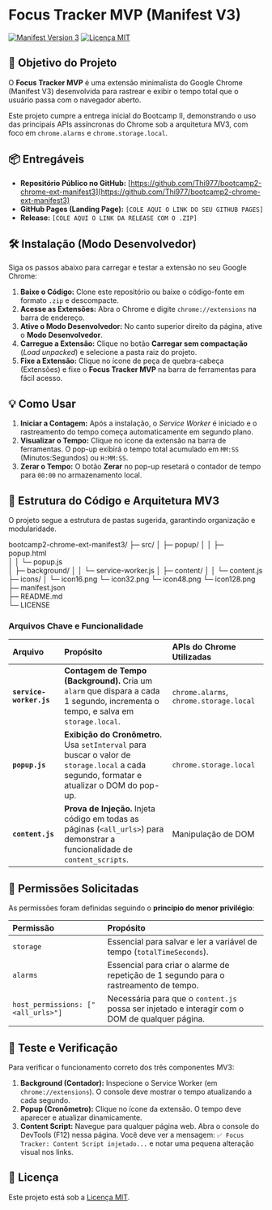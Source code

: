 # Focus Tracker MVP (Manifest V3)

[![Manifest Version 3](https://img.shields.io/badge/Manifest%20Version-3-blue.svg)](https://developer.chrome.com/docs/extensions/mv3/)
[![Licença MIT](https://img.shields.io/badge/License-MIT-green.svg)](LICENSE)

## 🎯 Objetivo do Projeto

O **Focus Tracker MVP** é uma extensão minimalista do Google Chrome (Manifest V3) desenvolvida para rastrear e exibir o tempo total que o usuário passa com o navegador aberto.

Este projeto cumpre a entrega inicial do Bootcamp II, demonstrando o uso das principais APIs assíncronas do Chrome sob a arquitetura MV3, com foco em `chrome.alarms` e `chrome.storage.local`.

## 📦 Entregáveis

- **Repositório Público no GitHub:** [https://github.com/Thi977/bootcamp2-chrome-ext-manifest3](https://github.com/Thi977/bootcamp2-chrome-ext-manifest3)
- **GitHub Pages (Landing Page):** `[COLE AQUI O LINK DO SEU GITHUB PAGES]`
- **Release:** `[COLE AQUI O LINK DA RELEASE COM O .ZIP]`

## 🛠️ Instalação (Modo Desenvolvedor)

Siga os passos abaixo para carregar e testar a extensão no seu Google Chrome:

1.  **Baixe o Código:** Clone este repositório ou baixe o código-fonte em formato `.zip` e descompacte.
2.  **Acesse as Extensões:** Abra o Chrome e digite `chrome://extensions` na barra de endereço.
3.  **Ative o Modo Desenvolvedor:** No canto superior direito da página, ative o **Modo Desenvolvedor**.
4.  **Carregue a Extensão:** Clique no botão **Carregar sem compactação** (_Load unpacked_) e selecione a pasta raiz do projeto.
5.  **Fixe a Extensão:** Clique no ícone de peça de quebra-cabeça (Extensões) e fixe o **Focus Tracker MVP** na barra de ferramentas para fácil acesso.

## 💡 Como Usar

1.  **Iniciar a Contagem:** Após a instalação, o _Service Worker_ é iniciado e o rastreamento do tempo começa automaticamente em segundo plano.
2.  **Visualizar o Tempo:** Clique no ícone da extensão na barra de ferramentas. O pop-up exibirá o tempo total acumulado em `MM:SS` (Minutos:Segundos) ou `H:MM:SS`.
3.  **Zerar o Tempo:** O botão **Zerar** no pop-up resetará o contador de tempo para `00:00` no armazenamento local.

## 🧱 Estrutura do Código e Arquitetura MV3

O projeto segue a estrutura de pastas sugerida, garantindo organização e modularidade.

bootcamp2-chrome-ext-manifest3/
├─ src/
│ ├─ popup/
│ │ ├─ popup.html  
│ │ └─ popup.js  
│ ├─ background/
│ │ └─ service-worker.js
│ ├─ content/
│ │ └─ content.js  
├─ icons/
│ └─ icon16.png
└─ icon32.png
└─ icon48.png
└─ icon128.png
├─ manifest.json  
├─ README.md  
└─ LICENSE

### Arquivos Chave e Funcionalidade

| Arquivo                 | Propósito                                                                                                                                  | APIs do Chrome Utilizadas               |
| :---------------------- | :----------------------------------------------------------------------------------------------------------------------------------------- | :-------------------------------------- |
| **`service-worker.js`** | **Contagem de Tempo (Background).** Cria um `alarm` que dispara a cada 1 segundo, incrementa o tempo, e salva em `storage.local`.          | `chrome.alarms`, `chrome.storage.local` |
| **`popup.js`**          | **Exibição do Cronômetro.** Usa `setInterval` para buscar o valor de `storage.local` a cada segundo, formatar e atualizar o DOM do pop-up. | `chrome.storage.local`                  |
| **`content.js`**        | **Prova de Injeção.** Injeta código em todas as páginas (`<all_urls>`) para demonstrar a funcionalidade de `content_scripts`.              | Manipulação de DOM                      |

## 🔑 Permissões Solicitadas

As permissões foram definidas seguindo o **princípio do menor privilégio**:

| Permissão                          | Propósito                                                                                       |
| :--------------------------------- | :---------------------------------------------------------------------------------------------- |
| `storage`                          | Essencial para salvar e ler a variável de tempo (`totalTimeSeconds`).                           |
| `alarms`                           | Essencial para criar o alarme de repetição de 1 segundo para o rastreamento de tempo.           |
| `host_permissions: ["<all_urls>"]` | Necessária para que o `content.js` possa ser injetado e interagir com o DOM de qualquer página. |

## 🧪 Teste e Verificação

Para verificar o funcionamento correto dos três componentes MV3:

1.  **Background (Contador):** Inspecione o Service Worker (em `chrome://extensions`). O console deve mostrar o tempo atualizando a cada segundo.
2.  **Popup (Cronômetro):** Clique no ícone da extensão. O tempo deve aparecer e atualizar dinamicamente.
3.  **Content Script:** Navegue para qualquer página web. Abra o console do DevTools (F12) nessa página. Você deve ver a mensagem: `✅ Focus Tracker: Content Script injetado...` e notar uma pequena alteração visual nos links.

## 📄 Licença

Este projeto está sob a [Licença MIT](LICENSE).
